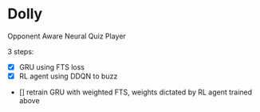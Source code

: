 # Dolly
Opponent Aware Neural Quiz Player

3 steps:
- [x] GRU using FTS loss
- [x] RL agent using DDQN to buzz
- [] retrain GRU with weighted FTS, weights dictated by RL agent trained above
